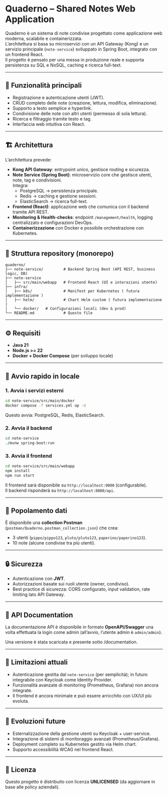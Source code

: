 # Quaderno – Shared Notes Web Application

Quaderno è un sistema di note condivise progettato come applicazione web moderna, scalabile e containerizzata.  
L’architettura si basa su microservizi con un API Gateway (Kong) e un servizio principale (`note-service`) sviluppato in Spring Boot, integrato con un frontend React.  
Il progetto è pensato per una messa in produzione reale e supporta persistenza su SQL e NoSQL, caching e ricerca full-text.

---

## 📑 Funzionalità principali
- Registrazione e autenticazione utenti (JWT).
- CRUD completo delle note (creazione, lettura, modifica, eliminazione).
- Supporto a testo semplice e hyperlink.
- Condivisione delle note con altri utenti (permesso di sola lettura).
- Ricerca e filtraggio tramite testo e tag.
- Interfaccia web intuitiva con React.

---

## 🏗️ Architettura
L’architettura prevede:
- **Kong API Gateway**: entrypoint unico, gestisce routing e sicurezza.
- **Note Service (Spring Boot)**: microservizio core che gestisce utenti, note, tag e condivisioni.  
  Integra:
    - PostgreSQL → persistenza principale.
    - Redis → caching e gestione sessioni.
    - ElasticSearch → ricerca full-text.
- **Frontend (React)**: applicazione web che comunica con il backend tramite API REST.
- **Monitoring & Health-checks**: endpoint `/management/health`, logging centralizzato e configurazioni DevOps.
- **Containerizzazione** con Docker e possibile orchestrazione con Kubernetes.

---

## 📂 Struttura repository (monorepo)

```
quaderno/
├── note-service/         # Backend Spring Boot (API REST, business logic, DB)
├── note-service
│   ├── src/main/webapp   # Frontend React (UI e interazioni utente)
├── infra/     
│   ├── k8s/              # Manifest per Kubernetes ( futura implementazione )
│   ├── helm/             # Chart Helm custom ( futura implementazione )
│   └── docker/   # Configurazioni locali (dev & prod)
└── README.md             # Questo file
```

---

## ⚙️ Requisiti
- **Java 21**
- **Node.js >= 22**
- **Docker + Docker Compose** (per sviluppo locale)

---

## 🚀 Avvio rapido in locale

### 1. Avvia i servizi esterni
```bash
cd note-service/src/main/docker
docker compose -f services.yml up -d
```
Questo avvia: PostgreSQL, Redis, ElasticSearch.

### 2. Avvia il backend
```bash
cd note-service
./mvnw spring-boot:run
```

### 3. Avvia il frontend
```bash
cd note-service/src/main/webapp
npm install
npm run start
```

Il frontend sarà disponibile su `http://localhost:9000` (configurabile).  
Il backend risponderà su `http://localhost:8080/api`.

---

## 🧪 Popolamento dati
È disponibile una **collection Postman** (`postman/Quaderno.postman_collection.json`) che crea:
- 3 utenti (`pippo/pippo123`, `pluto/pluto123`, `paperino/paperino123`).
- 10 note (alcune condivise tra più utenti).

---

## 🔒 Sicurezza
- Autenticazione con **JWT**.
- Autorizzazioni basate sui ruoli utente (owner, condiviso).
- Best practice di sicurezza: CORS configurato, input validation, rate limiting lato API Gateway.

---

## 📖 API Documentation
La documentazione API è disponibile in formato **OpenAPI/Swagger** una volta effettuata la login come admin (all’avvio, l’utente admin è `admin/admin`).

Una versione è stata scaricata e presente sotto /documentation.

---

## 📝 Limitazioni attuali
- Autenticazione gestita dal `note-service` (per semplicità); in futuro integrabile con Keycloak come Identity Provider.
- Funzionalità avanzate di monitoring (Prometheus, Grafana) non ancora integrate.
- Il frontend è ancora minimale e può essere arricchito con UX/UI più evoluta.

---

## 🚀 Evoluzioni future
- Esternalizzazione della gestione utenti su Keycloak + user-service.
- Integrazione di sistemi di monitoraggio avanzati (Prometheus/Grafana).
- Deployment completo su Kubernetes gestito via Helm chart.
- Supporto accessibilità WCAG nel frontend React.

---

## 📜 Licenza
Questo progetto è distribuito con licenza **UNLICENSED** (da aggiornare in base alle policy aziendali).
